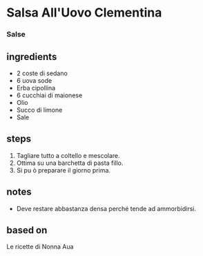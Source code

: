 



# Salsa All'Uovo Clementina
  
### Salse
## ingredients
  
* 2 coste di sedano  
* 6 uova sode  
* Erba cipollina  
* 6 cucchiai di maionese  
* Olio  
* Succo di limone  
* Sale
## steps
  
1. Tagliare tutto a coltello e mescolare.  
1. Ottima su una barchetta di pasta fillo.  
1. Si pu ò preparare il giorno prima.
## notes
  
* Deve restare abbastanza densa perché tende ad ammorbidirsi.
## based on
  
Le ricette di Nonna Aua